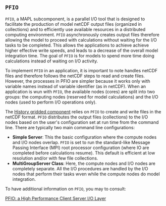 
## `PFIO`

`PFIO`, a MAPL subcomponent, is a parallel I/O tool that is designed 
to facilitate the production of model netCDF output files (organized in collections) and 
to efficiently use available resources in a distributed computing environment. 
`PFIO` asynchronously creates output files therefore allowing the model to proceed with 
calculations without waiting for the I/O tasks to be completed. 
This allows the applications to achieve achieve higher effective write speeds, 
and leads to a decrease of the overall model integration time. 
The goal of `PFIO` is for models to spend more time doing calculations instead 
of waiting on I/O activity.

To implement `PFIO` in an application, it is important to note handles netCDF files 
and therefore follows the netCDF steps to read and create files. 
However, the processes in PFIO are simpler because it works only with 
variable names instead of variable identifier (as in netCDF).
When an application is wun with `PFIO`, the available nodes (cores) are split into two groups:
the computing nodes (reserved for model calculations) and 
the I/O nodes (used to perform I/O operations only). 

The [History gridded component](https://github.com/GEOS-ESM/MAPL/tree/main/gridcomps/History) 
relies on `PFIO` to create and write files in the netCDF format.
`PFIO` distributes the output files (collections) to the I/O nodes based on the user's 
configuration set at run time from the command line.
There are typically two main command line configurations:
- **Simple Server**: This the basic configuration where the compute nodes and I/O nodes overlap. `PFIO` is set to run the standard-like Message Passing Interface (MPI) root processor configuration (where IO are completed before calculations resume). This default is efficient at low resolution and/or with few file collections.
- **MultiGroupServer Class**: Here, the compute nodes and I/O nodes are completely separate. All the I/O procedures are handled by the I/O nodes that perform their tasks wven while the compute nodes do model integration.

To have additional information on `PFIO`, you may to consult:

[PFIO: a High Performance Client Server I/O Layer](https://github.com/GEOS-ESM/MAPL/wiki/PFIO:-a-High-Performance-Client-Server-I-O-Layer)

